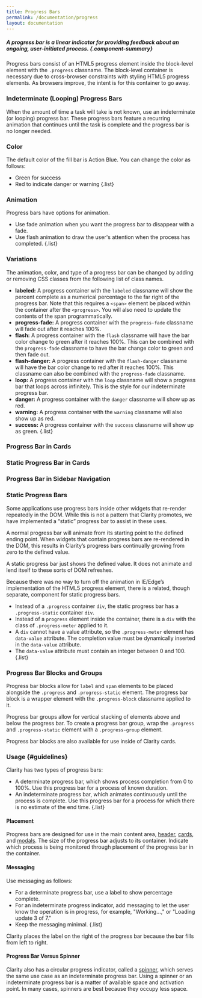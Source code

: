 ```yaml
---
title: Progress Bars
permalink: /documentation/progress
layout: documentation
---
```


##### A progress bar is a linear indicator for providing feedback about an ongoing, user-initiated process. {.component-summary}

Progress bars consist of an HTML5 progress element inside the block-level element with the <code class="clr-code">.progress</code> classname. The block-level container is necessary due to cross-browser constraints with styling HTML5 progress elements. As browsers improve, the intent is for this container to go away.

<clr-progress-bar-examples-demo class="clrweb-progress-demo"></clr-progress-bar-examples-demo>

### Indeterminate (Looping) Progress Bars

When the amount of time a task will take is not known, use an indeterminate (or looping) progress bar. These progress bars feature a recurring animation that continues until the task is complete and the progress bar is no longer needed.

<clr-progress-bar-loop-demo class="clrweb-progress-demo"></clr-progress-bar-loop-demo>

### Color

The default color of the fill bar is Action Blue.  You can change the color as follows:

- Green for success
- Red to indicate danger or warning
{.list}

<clr-progress-bar-colors-demo class="clrweb-progress-demo"></clr-progress-bar-colors-demo>

### Animation

Progress bars have options for animation.

- Use fade animation when you want the progress bar to disappear with a fade.
- Use flash animation to draw the user's attention when the process has completed.
{.list}

<clr-progress-bar-animations-demo class="clrweb-progress-demo"></clr-progress-bar-animations-demo>

### Variations
The animation, color, and type of a progress bar can be changed by adding or removing CSS classes from the following list of class names.

- **labeled:** A progress container with the <code class="clr-code">labeled</code> classname will show the percent complete as a numerical percentage to the far right of the progress bar. Note that this requires a <code class="clr-code">&lt;span&gt;</code> element be placed within the container after the <code class="clr-code">&lt;progress&gt;</code>. You will also need to update the contents of the span programmatically.
- **progress-fade:** A progress container with the <code class="clr-code">progress-fade</code> classname will fade out after it reaches 100%.
- **flash:** A progress container with the <code class="clr-code">flash</code> classname will have the bar color change to green after it reaches 100%. This can be combined with the <code class="clr-code">progress-fade</code> classname to have the bar change color to green and then fade out.
- **flash-danger:** A progress container with the <code class="clr-code">flash-danger</code> classname will have the bar color change to red after it reaches 100%. This classname can also be combined with the <code class="clr-code">progress-fade</code> classname.
- **loop:** A progress container with the <code class="clr-code">loop</code> classname will show a progress bar that loops across infinitely. This is the style for our indeterminate progress bar.
- **danger:** A progress container with the <code class="clr-code">danger</code> classname will show up as red.
- **warning:** A progress container with the <code class="clr-code">warning</code> classname will also show up as red.
- **success:** A progress container with the <code class="clr-code">success</code> classname will show up as green.
{.list}


### Progress Bar in Cards

<clr-progress-bar-cards-demo class="clrweb-progress-demo"></clr-progress-bar-cards-demo>

### Static Progress Bar in Cards

<clr-progress-bar-static-cards-demo class="clrweb-progress-demo"></clr-progress-bar-static-cards-demo>

### Progress Bar in Sidebar Navigation

<clr-progress-bar-sidenav-demo class="clrweb-progress-demo"></clr-progress-bar-sidenav-demo>

### Static Progress Bars

Some applications use progress bars inside other widgets that re-render repeatedly in the DOM. While this is not a pattern that Clarity promotes, we have implemented a “static” progress bar to assist in these uses.

A normal progress bar will animate from its starting point to the defined ending point. When widgets that contain progress bars are re-rendered in the DOM, this results in Clarity’s progress bars continually growing from zero to the defined value.

A static progress bar just shows the defined value. It does not animate and lend itself to these sorts of DOM refreshes.

Because there was no way to turn off the animation in IE/Edge’s implementation of the HTML5 progress element, there is a related, though separate, component for static progress bars.

<clr-progress-bar-static-demo class="clrweb-progress-demo"></clr-progress-bar-static-demo>

- Instead of a <code>.progress</code> container <code>div</code>, the static progress bar has a <code>.progress-static</code> container <code>div</code>.
- Instead of a <code>progress</code> element inside the container, there is a <code>div</code> with the class of <code>.progress-meter</code> applied to it.
- A <code>div</code> cannot have a value attribute, so the <code>.progress-meter</code> element has <code>data-value</code> attribute. The completion value must be dynamically inserted in the <code>data-value</code> attribute.
- The <code>data-value</code> attribute must contain an integer between 0 and 100.
{.list}

### Progress Bar Blocks and Groups

Progress bar blocks allow for <code class="clr-code">label</code> and <code class="clr-code">span</code> elements to be placed alongside the <code class="clr-code">.progress</code> and <code class="clr-code">.progress-static</code> element. The progress bar block is a wrapper element with the <code class="clr-code">.progress-block</code> classname applied to it.

Progress bar groups allow for vertical stacking of elements above and below the progress bar. To create a progress bar group, wrap the <code class="clr-code">.progress</code> and <code class="clr-code">.progress-static</code> element with a <code class="clr-code">.progress-group</code> element.

<clr-progress-bar-inline-demo class="clrweb-progress-demo"></clr-progress-bar-inline-demo>

Progress bar blocks are also available for use inside of Clarity cards.

<clr-progress-bar-inline-cards-demo class="clrweb-progress-demo"></clr-progress-bar-inline-cards-demo>

### Usage {#guidelines}

Clarity has two types of progress bars:

- A determinate progress bar, which shows process completion from 0 to 100%.  Use this progress bar for a process of known duration.
- An indeterminate progress bar, which animates continuously until the process is complete.  Use this progress bar for a process for which there is no estimate of the end time.
{.list}



#### Placement

Progress bars are designed for use in the main content area, [header](/documentation/header),  [cards](/documentation/cards), and [modals](/documentation/modals).  The size of the progress bar adjusts to its container.  Indicate which process is being monitored through placement of the progress bar in the container.


#### Messaging

 Use messaging as follows:

- For a determinate progress bar, use a label to show percentage complete.
- For an indeterminate progress indicator, add messaging to let the user know the operation is in progress, for example, "Working...," or "Loading update 3 of 7."
- Keep the messaging minimal.
{.list}

Clarity places the label on the right of the progress bar because the bar fills from left to right.

#### Progress Bar Versus Spinner

Clarity also has a circular progress indicator, called a [spinner](/documentation/spinners), which serves the same use case as an indeterminate progress bar.  Using a spinner or an indeterminate progress bar is a matter of available space and activation point. In many cases, spinners are best because they occupy less space.
